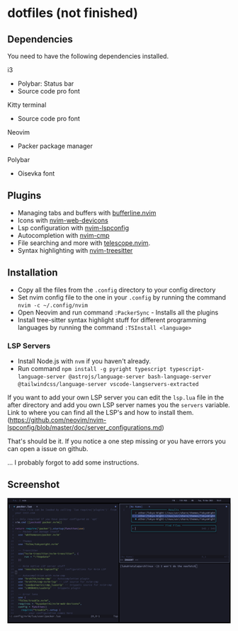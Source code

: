 # dotfiles (not finished)

## Dependencies

You need to have the following dependencies installed.

i3

- Polybar: Status bar
- Source code pro font

Kitty terminal

- Source code pro font

Neovim

- Packer package manager

Polybar

- Oisevka font

## Plugins

- Managing tabs and buffers with [bufferline.nvim](https://github.com/akinsho/bufferline.nvim)
- Icons with [nvim-web-devicons](https://github.com/kyazdani42/nvim-web-devicons)
- Lsp configuration with [nvim-lspconfig](https://github.com/neovim/nvim-lspconfig)
- Autocompletion with [nvim-cmp](https://github.com/hrsh7th/nvim-cmp)
- File searching and more with [telescope.nvim](https://github.com/nvim-telescope/telescope.nvim).
- Syntax highlighting with [nvim-treesitter](https://github.com/nvim-treesitter/nvim-treesitter)

## Installation

- Copy all the files from the `.config` directory to your config directory
- Set nvim config file to the one in your `.config` by running the command `nvim -c ~/.config/nvim`
- Open Neovim and run command `:PackerSync` - Installs all the plugins
- Install tree-sitter syntax highlight stuff for different programming languages by running the command `:TSInstall <language>`

### LSP Servers

- Install Node.js with `nvm` if you haven't already.
- Run command `npm install -g pyright typescript typescript-language-server @astrojs/language-server bash-language-server @tailwindcss/language-server vscode-langservers-extracted`

If you want to add your own LSP server you can edit the `lsp.lua` file in the after directory and add you own LSP server names you the `servers` variable. Link to where you can find all the LSP's and how to install them. (https://github.com/neovim/nvim-lspconfig/blob/master/doc/server_configurations.md)

That's should be it. If you notice a one step missing or you have errors you can open a issue on github.

... I probably forgot to add some instructions.

## Screenshot

![](https://github.com/LukaHietala/dotfiles/blob/main/assets/config.png)

